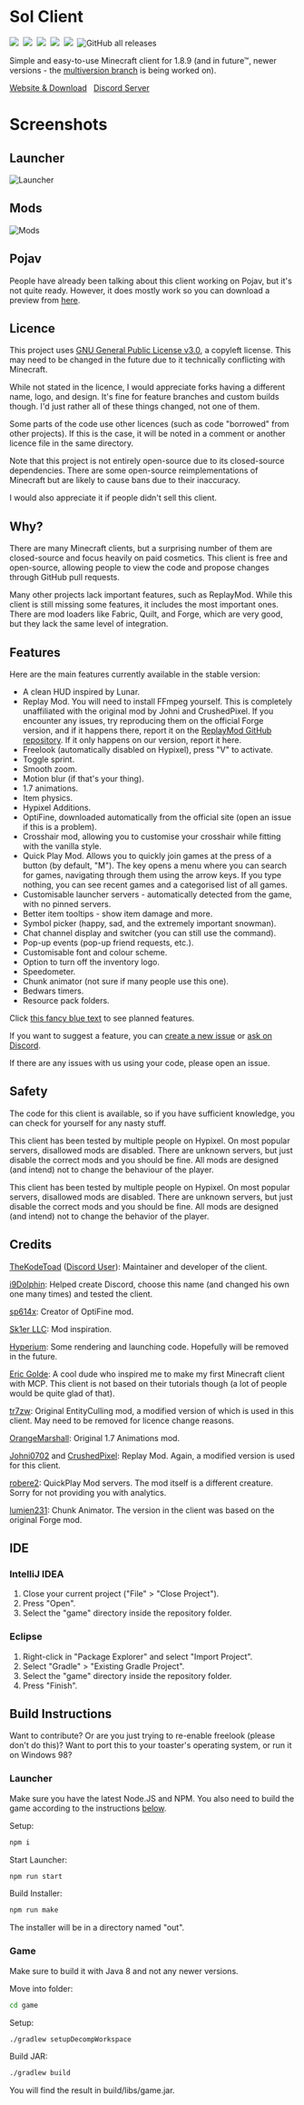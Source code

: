 # Sol Client


<a href="https://github.com/Sol-Client/Client/actions/workflows/build.yml"><img src="https://img.shields.io/github/workflow/status/Sol-Client/Client/build?style=for-the-badge&logo=github&logoColor=white"/></a>&nbsp;
<img src="https://img.shields.io/static/v1?label=you%20didn%27t&message=ask%20for%20this&color=blue&style=for-the-badge"/>&nbsp;
<img src="https://img.shields.io/static/v1?label=minecraft&message=1.8.9&color=brightgreen&style=for-the-badge"/>&nbsp;
<a href="https://discord.gg/TSAkhgXNbK"><img src="https://img.shields.io/discord/886561982872977408?color=5662F6&label=chat&logo=discord&logoColor=white&style=for-the-badge"/></a>&nbsp;
<img src="https://img.shields.io/static/v1?label=Contributions&message=Welcome&color=brightgreen&style=for-the-badge"/>&nbsp;
![GitHub all releases](https://img.shields.io/github/downloads/Sol-Client/Client/total?label=Downloads&style=for-the-badge)&nbsp;

Simple and easy-to-use Minecraft client for 1.8.9 (and in future™, newer versions - the [multiversion branch](https://github.com/Sol-Client/Client/tree/dev/multiversion) is being worked on).

[Website & Download](https://sol-client.github.io)&nbsp;&nbsp;
[Discord Server](https://discord.gg/TSAkhgXNbK)

# Screenshots

## Launcher
![Launcher](./assets/screenshots/Launcher.png)

## Mods
![Mods](./assets/screenshots/Mods.png)

## Pojav
People have already been talking about this client working on Pojav, but it's not quite ready.
However, it does mostly work so you can download a preview from [here](https://github.com/Sol-Client/Installer/releases).

## Licence
This project uses [GNU General Public License v3.0](LICENSE), a copyleft license. This may need to be changed in the future due to it technically conflicting with Minecraft.

While not stated in the licence, I would appreciate forks having a different name, logo, and design. It's fine for feature branches and custom builds though. I'd just rather all of these things changed, not one of them.

Some parts of the code use other licences (such as code "borrowed" from other projects). If this is the case, it will be noted in a comment or another licence file in the same directory.

Note that this project is not entirely open-source due to its closed-source dependencies. There are some open-source reimplementations of Minecraft but are likely to cause bans due to their inaccuracy.

I would also appreciate it if people didn't sell this client.

## Why?
There are many Minecraft clients, but a surprising number of them are closed-source and focus heavily on paid cosmetics. This client is free and open-source, allowing people to view the code and propose changes through GitHub pull requests.

Many other projects lack important features, such as ReplayMod. While this client is still missing some features, it includes the most important ones. There are mod loaders like Fabric, Quilt, and Forge, which are very good, but they lack the same level of integration.

## Features


Here are the main features currently available in the stable version:

- A clean HUD inspired by Lunar.
- Replay Mod. You will need to install FFmpeg yourself. This is completely unaffiliated with the original mod by Johni and CrushedPixel. If you encounter any issues, try reproducing them on the official Forge version, and if it happens there, report it on the [ReplayMod GitHub repository](https://github.com/ReplayMod/ReplayMod). If it only happens on our version, report it here.
- Freelook (automatically disabled on Hypixel), press "V" to activate.
- Toggle sprint.
- Smooth zoom.
- Motion blur (if that's your thing).
- 1.7 animations.
- Item physics.
- Hypixel Additions.
- OptiFine, downloaded automatically from the official site (open an issue if this is a problem).
- Crosshair mod, allowing you to customise your crosshair while fitting with the vanilla style.
- Quick Play Mod. Allows you to quickly join games at the press of a button (by default, "M"). The key opens a menu where you can search for games, navigating through them using the arrow keys. If you type nothing, you can see recent games and a categorised list of all games.
- Customisable launcher servers - automatically detected from the game, with no pinned servers.
- Better item tooltips - show item damage and more.
- Symbol picker (happy, sad, and the extremely important snowman).
- Chat channel display and switcher (you can still use the command).
- Pop-up events (pop-up friend requests, etc.).
- Customisable font and colour scheme.
- Option to turn off the inventory logo.
- Speedometer.
- Chunk animator (not sure if many people use this one).
- Bedwars timers.
- Resource pack folders.

Click [this fancy blue text](https://github.com/Sol-Client/Client/projects/1) to see planned features.

If you want to suggest a feature, you can [create a new issue](https://github.com/Sol-Client/Client/issues/new) or [ask on Discord](https://discord.gg/TSAkhgXNbK).

If there are any issues with us using your code, please open an issue.

## Safety
The code for this client is available, so if you have sufficient knowledge, you can check for yourself for any nasty stuff.

This client has been tested by multiple people on Hypixel. On most popular servers, disallowed mods are disabled. There are unknown servers, but just disable the correct mods and you should be fine. All mods are designed (and intend) not to change the behaviour of the player.

This client has been tested by multiple people on Hypixel. On most popular servers, disallowed mods are disabled. There are unknown servers, but just disable the correct mods and you should be fine. All mods are designed (and intend) not to change the behavior of the player.

## Credits
[TheKodeToad](https://github.com/TheKodeToad) ([Discord User](https://discord.com/users/706152404072267788)): Maintainer and developer of the client.

[i9Dolphin](https://github.com/i9Dolphin): Helped create Discord, choose this name (and changed his own one many times) and tested the client.

[sp614x](https://github.com/sp614x): Creator of OptiFine mod.

[Sk1er LLC](https://github.com/Sk1erLLC): Mod inspiration.

[Hyperium](https://github.com/HyperiumClient/Hyperium): Some rendering and launching code. Hopefully will be removed in the future.

[Eric Golde](https://www.youtube.com/c/egold555): A cool dude who inspired me to make my first Minecraft client with MCP. This client is not based on their tutorials though (a lot of people would be quite glad of that).

[tr7zw](https://github.com/tr7zw/EntityCulling): Original EntityCulling mod, a modified version of which is used in this client. May need to be removed for licence change reasons.

[OrangeMarshall](https://namemc.com/profile/OrangeMarshall.1): Original 1.7 Animations mod.

[Johni0702](https://github.com/Johni0702) and [CrushedPixel](https://github.com/CrushedPixel): Replay Mod. Again, a modified version is used for this client.

[robere2](https://github.com/robere2): QuickPlay Mod servers. The mod itself is a different creature. Sorry for not providing you with analytics.

[lumien231](https://github.com/lumien231): Chunk Animator. The version in the client was based on the original Forge mod.

## IDE
### IntelliJ IDEA

1. Close your current project ("File" > "Close Project").
2. Press "Open".
3. Select the "game" directory inside the repository folder.


### Eclipse
1. Right-click in "Package Explorer" and select "Import Project".
2. Select "Gradle" > "Existing Gradle Project".
3. Select the "game" directory inside the repository folder.
4. Press "Finish".

## Build Instructions

Want to contribute? Or are you just trying to re-enable freelook (please don't do this)? Want to port this to your toaster's operating system, or run it on Windows 98?

### Launcher

Make sure you have the latest Node.JS and NPM. You also need to build the game according to the instructions [below](#game).

Setup:
```sh
npm i
```

Start Launcher:
```sh
npm run start
```

Build Installer:
```sh
npm run make
```
The installer will be in a directory named "out".

### Game

Make sure to build it with Java 8 and not any newer versions.

Move into folder:
```sh
cd game
```

Setup:
```sh
./gradlew setupDecompWorkspace
```

Build JAR:
```sh
./gradlew build
```
You will find the result in build/libs/game.jar.


